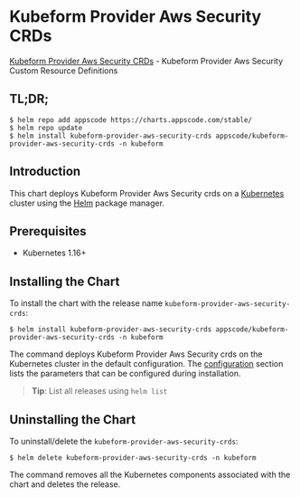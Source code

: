 # Kubeform Provider Aws Security CRDs

[Kubeform Provider Aws Security CRDs](https://github.com/kubeform) - Kubeform Provider Aws Security Custom Resource Definitions

## TL;DR;

```console
$ helm repo add appscode https://charts.appscode.com/stable/
$ helm repo update
$ helm install kubeform-provider-aws-security-crds appscode/kubeform-provider-aws-security-crds -n kubeform
```

## Introduction

This chart deploys Kubeform Provider Aws Security crds on a [Kubernetes](http://kubernetes.io) cluster using the [Helm](https://helm.sh) package manager.

## Prerequisites

- Kubernetes 1.16+

## Installing the Chart

To install the chart with the release name `kubeform-provider-aws-security-crds`:

```console
$ helm install kubeform-provider-aws-security-crds appscode/kubeform-provider-aws-security-crds -n kubeform
```

The command deploys Kubeform Provider Aws Security crds on the Kubernetes cluster in the default configuration. The [configuration](#configuration) section lists the parameters that can be configured during installation.

> **Tip**: List all releases using `helm list`

## Uninstalling the Chart

To uninstall/delete the `kubeform-provider-aws-security-crds`:

```console
$ helm delete kubeform-provider-aws-security-crds -n kubeform
```

The command removes all the Kubernetes components associated with the chart and deletes the release.



